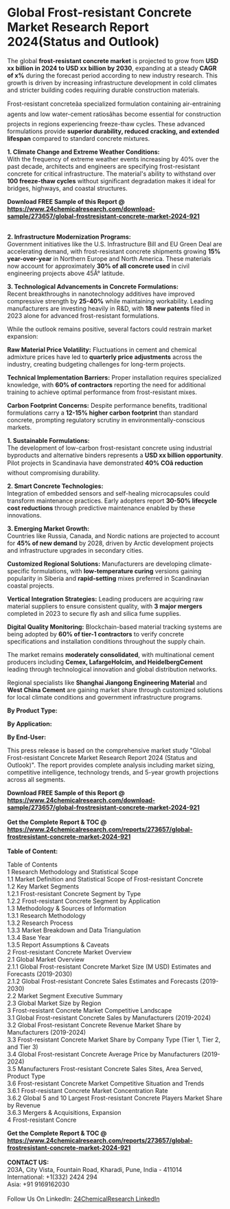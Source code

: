 <h1>Global Frost-resistant Concrete Market Research Report 2024(Status and Outlook)</h1><p>The global <strong>frost-resistant concrete market</strong> is projected to grow from <strong>USD xx billion in 2024 to USD xx billion by 2030</strong>, expanding at a steady <strong>CAGR of x%</strong> during the forecast period according to new industry research. This growth is driven by increasing infrastructure development in cold climates and stricter building codes requiring durable construction materials.</p><p>Frost-resistant concreteâa specialized formulation containing air-entraining agents and low water-cement ratiosâhas become essential for construction projects in regions experiencing freeze-thaw cycles. These advanced formulations provide <strong>superior durability, reduced cracking, and extended lifespan</strong> compared to standard concrete mixtures.</p><p><strong>1. Climate Change and Extreme Weather Conditions:</strong><br>
With the frequency of extreme weather events increasing by 40% over the past decade, architects and engineers are specifying frost-resistant concrete for critical infrastructure. The material's ability to withstand over <strong>100 freeze-thaw cycles</strong> without significant degradation makes it ideal for bridges, highways, and coastal structures.</p><div><b>Download FREE Sample of this Report @ 
            <a href="https://www.24chemicalresearch.com/download-sample/273657/global-frostresistant-concrete-market-2024-921">
            https://www.24chemicalresearch.com/download-sample/273657/global-frostresistant-concrete-market-2024-921</a></b></div><br><p><strong>2. Infrastructure Modernization Programs:</strong><br>
Government initiatives like the U.S. Infrastructure Bill and EU Green Deal are accelerating demand, with frost-resistant concrete shipments growing <strong>15% year-over-year</strong> in Northern Europe and North America. These materials now account for approximately <strong>30% of all concrete used</strong> in civil engineering projects above 45Â° latitude.</p><p><strong>3. Technological Advancements in Concrete Formulations:</strong><br>
Recent breakthroughs in nanotechnology additives have improved compressive strength by <strong>25-40%</strong> while maintaining workability. Leading manufacturers are investing heavily in R&amp;D, with <strong>18 new patents</strong> filed in 2023 alone for advanced frost-resistant formulations.</p><p>While the outlook remains positive, several factors could restrain market expansion:</p><p><strong>Raw Material Price Volatility:</strong> Fluctuations in cement and chemical admixture prices have led to <strong>quarterly price adjustments</strong> across the industry, creating budgeting challenges for long-term projects.</p><p><strong>Technical Implementation Barriers:</strong> Proper installation requires specialized knowledge, with <strong>60% of contractors</strong> reporting the need for additional training to achieve optimal performance from frost-resistant mixes.</p><p><strong>Carbon Footprint Concerns:</strong> Despite performance benefits, traditional formulations carry a <strong>12-15% higher carbon footprint</strong> than standard concrete, prompting regulatory scrutiny in environmentally-conscious markets.</p><p><strong>1. Sustainable Formulations:</strong><br>
The development of low-carbon frost-resistant concrete using industrial byproducts and alternative binders represents a <strong>USD xx billion opportunity</strong>. Pilot projects in Scandinavia have demonstrated <strong>40% COâ reduction</strong> without compromising durability.</p><p><strong>2. Smart Concrete Technologies:</strong><br>
Integration of embedded sensors and self-healing microcapsules could transform maintenance practices. Early adopters report <strong>30-50% lifecycle cost reductions</strong> through predictive maintenance enabled by these innovations.</p><p><strong>3. Emerging Market Growth:</strong><br>
Countries like Russia, Canada, and Nordic nations are projected to account for <strong>45% of new demand</strong> by 2028, driven by Arctic development projects and infrastructure upgrades in secondary cities.</p><p><strong>Customized Regional Solutions:</strong> Manufacturers are developing climate-specific formulations, with <strong>low-temperature curing</strong> versions gaining popularity in Siberia and <strong>rapid-setting</strong> mixes preferred in Scandinavian coastal projects.</p><p><strong>Vertical Integration Strategies:</strong> Leading producers are acquiring raw material suppliers to ensure consistent quality, with <strong>3 major mergers</strong> completed in 2023 to secure fly ash and silica fume supplies.</p><p><strong>Digital Quality Monitoring:</strong> Blockchain-based material tracking systems are being adopted by <strong>60% of tier-1 contractors</strong> to verify concrete specifications and installation conditions throughout the supply chain.</p><p>The market remains <strong>moderately consolidated</strong>, with multinational cement producers including <strong>Cemex, LafargeHolcim, and HeidelbergCement</strong> leading through technological innovation and global distribution networks.</p><p>Regional specialists like <strong>Shanghai Jiangong Engineering Material</strong> and <strong>West China Cement</strong> are gaining market share through customized solutions for local climate conditions and government infrastructure programs.</p><p><strong>By Product Type:</strong></p><p><strong>By Application:</strong></p><p><strong>By End-User:</strong></p><p>This press release is based on the comprehensive market study "Global Frost-resistant Concrete Market Research Report 2024 (Status and Outlook)". The report provides complete analysis including market sizing, competitive intelligence, technology trends, and 5-year growth projections across all segments.</p><div><b>Download FREE Sample of this Report @ 
            <a href="https://www.24chemicalresearch.com/download-sample/273657/global-frostresistant-concrete-market-2024-921">
            https://www.24chemicalresearch.com/download-sample/273657/global-frostresistant-concrete-market-2024-921</a></b></div><br><div><b>Get the Complete Report & TOC @ 
            <a href="https://www.24chemicalresearch.com/reports/273657/global-frostresistant-concrete-market-2024-921">
            https://www.24chemicalresearch.com/reports/273657/global-frostresistant-concrete-market-2024-921</a></b></div><br>
            <b>Table of Content:</b><p>Table of Contents<br />
1 Research Methodology and Statistical Scope<br />
1.1 Market Definition and Statistical Scope of Frost-resistant Concrete<br />
1.2 Key Market Segments<br />
1.2.1 Frost-resistant Concrete Segment by Type<br />
1.2.2 Frost-resistant Concrete Segment by Application<br />
1.3 Methodology & Sources of Information<br />
1.3.1 Research Methodology<br />
1.3.2 Research Process<br />
1.3.3 Market Breakdown and Data Triangulation<br />
1.3.4 Base Year<br />
1.3.5 Report Assumptions & Caveats<br />
2 Frost-resistant Concrete Market Overview<br />
2.1 Global Market Overview<br />
2.1.1 Global Frost-resistant Concrete Market Size (M USD) Estimates and Forecasts (2019-2030)<br />
2.1.2 Global Frost-resistant Concrete Sales Estimates and Forecasts (2019-2030)<br />
2.2 Market Segment Executive Summary<br />
2.3 Global Market Size by Region<br />
3 Frost-resistant Concrete Market Competitive Landscape<br />
3.1 Global Frost-resistant Concrete Sales by Manufacturers (2019-2024)<br />
3.2 Global Frost-resistant Concrete Revenue Market Share by Manufacturers (2019-2024)<br />
3.3 Frost-resistant Concrete Market Share by Company Type (Tier 1, Tier 2, and Tier 3)<br />
3.4 Global Frost-resistant Concrete Average Price by Manufacturers (2019-2024)<br />
3.5 Manufacturers Frost-resistant Concrete Sales Sites, Area Served, Product Type<br />
3.6 Frost-resistant Concrete Market Competitive Situation and Trends<br />
3.6.1 Frost-resistant Concrete Market Concentration Rate<br />
3.6.2 Global 5 and 10 Largest Frost-resistant Concrete Players Market Share by Revenue<br />
3.6.3 Mergers & Acquisitions, Expansion<br />
4 Frost-resistant Concre</p><div><b>Get the Complete Report & TOC @ 
            <a href="https://www.24chemicalresearch.com/reports/273657/global-frostresistant-concrete-market-2024-921">
            https://www.24chemicalresearch.com/reports/273657/global-frostresistant-concrete-market-2024-921</a></b></div><br><b>CONTACT US:</b><br>
            203A, City Vista, Fountain Road, Kharadi, Pune, India - 411014<br>
            International: +1(332) 2424 294<br>
            Asia: +91 9169162030 <br><br>
            Follow Us On LinkedIn: <a href="https://www.linkedin.com/company/24chemicalresearch/">24ChemicalResearch LinkedIn</a>